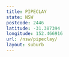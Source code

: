 ```yaml
---
title: PIPECLAY
state: NSW
postcode: 2446
latitude: -31.387394
longitude: 152.466916
url: /nsw/pipeclay/
layout: suburb
---
```

